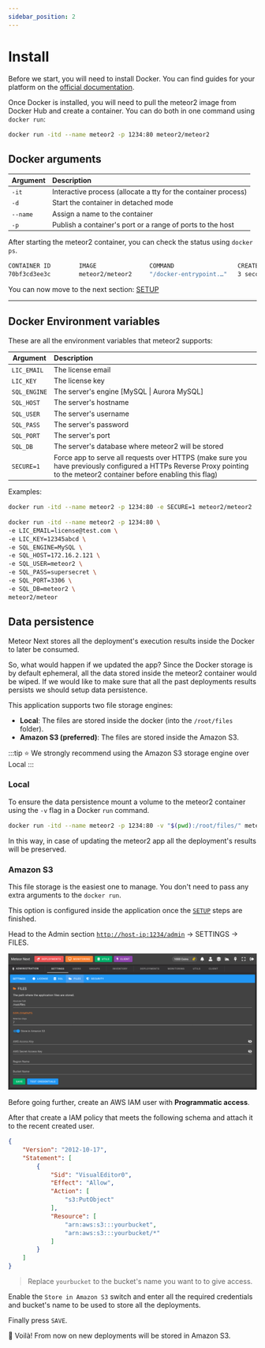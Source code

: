 ```yaml
---
sidebar_position: 2
---
```


# Install

Before we start, you will need to install Docker. You can find guides for your platform on the [official documentation](https://docs.docker.com/get-docker/).

Once Docker is installed, you will need to pull the meteor2 image from Docker Hub and create a container. You can do both in one command using `docker run`:

```bash
docker run -itd --name meteor2 -p 1234:80 meteor2/meteor2
```

## Docker arguments

| Argument | Description |
| -------- | :---------- |
| `-it`    | Interactive process (allocate a tty for the container process) |
| `-d`     | Start the container in detached mode |
| `--name` | Assign a name to the container |
| `-p`     | Publish a container's port or a range of ports to the host |


After starting the meteor2 container, you can check the status using `docker ps`.

```bash title="Result"
CONTAINER ID        IMAGE               COMMAND                  CREATED             STATUS              PORTS                    NAMES
70bf3cd3ee3c        meteor2/meteor2     "/docker-entrypoint.…"   3 seconds ago       Up 2 seconds        0.0.0.0:1234->80/tcp     meteor2
```

You can now move to the next section: [SETUP](setup)

---

## Docker Environment variables

These are all the environment variables that meteor2 supports:

| Argument | Description |
| -------- | :---------- |
| `LIC_EMAIL`  | The license email |
| `LIC_KEY`    | The license key |
| `SQL_ENGINE` | The server's engine [MySQL \| Aurora MySQL] |
| `SQL_HOST`   | The server's hostname  |
| `SQL_USER`   | The server's username |
| `SQL_PASS`   | The server's password |
| `SQL_PORT`   | The server's port |
| `SQL_DB`     | The server's database where meteor2 will be stored |
| `SECURE=1`   | Force app to serve all requests over HTTPS (make sure you have previously configured a HTTPs Reverse Proxy pointing to the meteor2 container before enabling this flag) |

Examples:

```bash title="Enabling SECURE flag"
docker run -itd --name meteor2 -p 1234:80 -e SECURE=1 meteor2/meteor2
```

```bash title="Starting Meteor from environment variables instead of the INSTALL GUI"
docker run -itd --name meteor2 -p 1234:80 \
-e LIC_EMAIL=license@test.com \
-e LIC_KEY=12345abcd \
-e SQL_ENGINE=MySQL \
-e SQL_HOST=172.16.2.121 \
-e SQL_USER=meteor2 \
-e SQL_PASS=supersecret \
-e SQL_PORT=3306 \
-e SQL_DB=meteor2 \
meteor2/meteor
```

## Data persistence

Meteor Next stores all the deployment's execution results inside the Docker to later be consumed.

So, what would happen if we updated the app? Since the Docker storage is by default ephemeral, all the data stored inside the meteor2 container would be wiped. If we would like to make sure that all the past deployments results persists we should setup data persistence.

This application supports two file storage engines:

- **Local**: The files are stored inside the docker (into the `/root/files` folder).
- **Amazon S3 (preferred)**: The files are stored inside the Amazon S3.

:::tip
⭐ We strongly recommend using the Amazon S3 storage engine over Local
:::

### Local

To ensure the data persistence mount a volume to the meteor2 container using the `-v` flag in a Docker `run` command.

```bash title="Store all the deployments results in the present/current working directory"
docker run -itd --name meteor2 -p 1234:80 -v "$(pwd):/root/files/" meteor2/meteor2
```

In this way, in case of updating the meteor2 app all the deployment's results will be preserved.

### Amazon S3

This file storage is the easiest one to manage. You don't need to pass any extra arguments to the `docker run`.

This option is configured inside the application once the [`SETUP`](setup) steps are finished.

Head to the Admin section [`http://host-ip:1234/admin`](#) → SETTINGS → FILES.

![alt text](../../assets/introduction/settings_files.png "Admin - Settings - Files")

Before going further, create an AWS IAM user with **Programmatic access**.

After that create a IAM policy that meets the following schema and attach it to the recent created user.

```json title="AWS IAM Policy"
{
    "Version": "2012-10-17",
    "Statement": [
        {
            "Sid": "VisualEditor0",
            "Effect": "Allow",
            "Action": [
                "s3:PutObject"
            ],
            "Resource": [
                "arn:aws:s3:::yourbucket",
                "arn:aws:s3:::yourbucket/*"
            ]
        }
    ]
}
```

> Replace `yourbucket` to the bucket's name you want to to give access.

Enable the `Store in Amazon S3` switch and enter all the required credentials and bucket's name to be used to store all the deployments.

Finally press `SAVE`.

🚀 Voilà! From now on new deployments will be stored in Amazon S3.